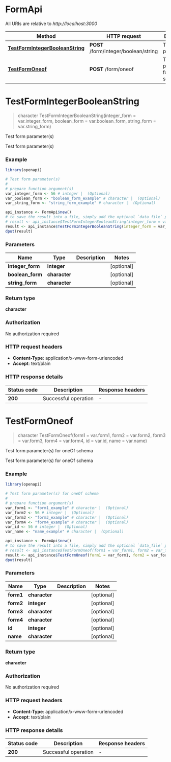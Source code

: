 # FormApi

All URIs are relative to *http://localhost:3000*

Method | HTTP request | Description
------------- | ------------- | -------------
[**TestFormIntegerBooleanString**](FormApi.md#TestFormIntegerBooleanString) | **POST** /form/integer/boolean/string | Test form parameter(s)
[**TestFormOneof**](FormApi.md#TestFormOneof) | **POST** /form/oneof | Test form parameter(s) for oneOf schema


# **TestFormIntegerBooleanString**
> character TestFormIntegerBooleanString(integer_form = var.integer_form, boolean_form = var.boolean_form, string_form = var.string_form)

Test form parameter(s)

Test form parameter(s)

### Example
```R
library(openapi)

# Test form parameter(s)
#
# prepare function argument(s)
var_integer_form <- 56 # integer |  (Optional)
var_boolean_form <- "boolean_form_example" # character |  (Optional)
var_string_form <- "string_form_example" # character |  (Optional)

api_instance <- FormApi$new()
# to save the result into a file, simply add the optional `data_file` parameter, e.g.
# result <- api_instance$TestFormIntegerBooleanString(integer_form = var_integer_form, boolean_form = var_boolean_form, string_form = var_string_formdata_file = "result.txt")
result <- api_instance$TestFormIntegerBooleanString(integer_form = var_integer_form, boolean_form = var_boolean_form, string_form = var_string_form)
dput(result)
```

### Parameters

Name | Type | Description  | Notes
------------- | ------------- | ------------- | -------------
 **integer_form** | **integer**|  | [optional] 
 **boolean_form** | **character**|  | [optional] 
 **string_form** | **character**|  | [optional] 

### Return type

**character**

### Authorization

No authorization required

### HTTP request headers

 - **Content-Type**: application/x-www-form-urlencoded
 - **Accept**: text/plain

### HTTP response details
| Status code | Description | Response headers |
|-------------|-------------|------------------|
| **200** | Successful operation |  -  |

# **TestFormOneof**
> character TestFormOneof(form1 = var.form1, form2 = var.form2, form3 = var.form3, form4 = var.form4, id = var.id, name = var.name)

Test form parameter(s) for oneOf schema

Test form parameter(s) for oneOf schema

### Example
```R
library(openapi)

# Test form parameter(s) for oneOf schema
#
# prepare function argument(s)
var_form1 <- "form1_example" # character |  (Optional)
var_form2 <- 56 # integer |  (Optional)
var_form3 <- "form3_example" # character |  (Optional)
var_form4 <- "form4_example" # character |  (Optional)
var_id <- 56 # integer |  (Optional)
var_name <- "name_example" # character |  (Optional)

api_instance <- FormApi$new()
# to save the result into a file, simply add the optional `data_file` parameter, e.g.
# result <- api_instance$TestFormOneof(form1 = var_form1, form2 = var_form2, form3 = var_form3, form4 = var_form4, id = var_id, name = var_namedata_file = "result.txt")
result <- api_instance$TestFormOneof(form1 = var_form1, form2 = var_form2, form3 = var_form3, form4 = var_form4, id = var_id, name = var_name)
dput(result)
```

### Parameters

Name | Type | Description  | Notes
------------- | ------------- | ------------- | -------------
 **form1** | **character**|  | [optional] 
 **form2** | **integer**|  | [optional] 
 **form3** | **character**|  | [optional] 
 **form4** | **character**|  | [optional] 
 **id** | **integer**|  | [optional] 
 **name** | **character**|  | [optional] 

### Return type

**character**

### Authorization

No authorization required

### HTTP request headers

 - **Content-Type**: application/x-www-form-urlencoded
 - **Accept**: text/plain

### HTTP response details
| Status code | Description | Response headers |
|-------------|-------------|------------------|
| **200** | Successful operation |  -  |

